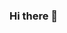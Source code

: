 ### Hi there 👋

<!--
**alidevme/alidevme** is a ✨ _special_ ✨ repository because its `README.md` (this file) appears on your GitHub profile.

Here are some ideas to get you started:

- 🔭 I’m currently working on small Java projects that help me apply everything I'm learning. Always learn by doing!
- 🌱 I’m currently learning Java! On the way to earn Oracle Certified Associate, Java SE 8 Programmer Certification! Exciting!!! 😄
- 👯 I’m looking to collaborate on ...
- 🤔 I’m looking for help with ...
- 💬 Ask me about ...
- 📫 How to reach me: check my Linkedin link on my profile!
- ⚡ Fun fact: I'm funny. I'm always funny! No, for real, I'm really funny!
-->

